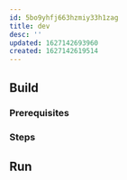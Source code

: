 ```yaml
---
id: 5bo9yhfj663hzmiy33h1zag
title: dev
desc: ''
updated: 1627142693960
created: 1627142619514
---
```



## Build

### Prerequisites
<!-- What is needed to start development -->

### Steps
<!-- How to compile -->

## Run
<!-- How to run the program from the current source code -->
